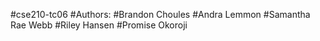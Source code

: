 #cse210-tc06
#Authors:
#Brandon Choules
#Andra Lemmon
#Samantha Rae Webb
#Riley Hansen
#Promise Okoroji
